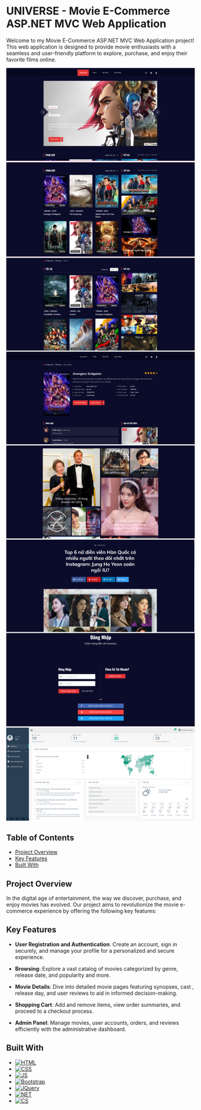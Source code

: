 # UNIVERSE - Movie E-Commerce ASP.NET MVC Web Application

Welcome to my Movie E-Commerce ASP.NET MVC Web Application project! This web application is designed to provide movie enthusiasts with a seamless and user-friendly platform to explore, purchase, and enjoy their favorite films online.

![Home 1](Screenshots/Home1.PNG)
![Home 2](Screenshots/Home2.PNG)
![Movie](Screenshots/Movie.PNG)
![Movie Detail](Screenshots/MovieDetail.PNG)
![Blog](Screenshots/Blog.PNG)
![Blog Detail](Screenshots/BlogDetail.PNG)
![Log In](Screenshots/LogIn.PNG)
![Admin](Screenshots/Admin.PNG)

## Table of Contents
- [Project Overview](#project-overview)
- [Key Features](#key-features)
- [Built With](#built-with)

## Project Overview

In the digital age of entertainment, the way we discover, purchase, and enjoy movies has evolved. Our project aims to revolutionize the movie e-commerce experience by offering the following key features:

## Key Features

- **User Registration and Authentication**: Create an account, sign in securely, and manage your profile for a personalized and secure experience.

- **Browsing**: Explore a vast catalog of movies categorized by genre, release date, and popularity and more.

- **Movie Details**: Dive into detailed movie pages featuring synopses, cast , release day, and user reviews to aid in informed decision-making.

- **Shopping Cart**: Add and remove items, view order summaries, and proceed to a checkout process.

- **Admin Panel**: Manage movies, user accounts, orders, and reviews efficiently with the administrative dashboard.

## Built With

* [![HTML][HTML.com]][HTML-url]
* [![CSS][CSS.com]][CSS-url]
* [![JS][JS.com]][JS-url]
* [![Bootstrap][Bootstrap.com]][Bootstrap-url]
* [![JQuery][JQuery.com]][JQuery-url]
* [![NET][NET.com]][NET-url]
* [![CS][CS.com]][CS-url]

<!-- MARKDOWN LINKS & IMAGES -->
<!-- https://www.markdownguide.org/basic-syntax/#reference-style-links -->

[CS-url]: https://www.w3schools.com/cs
[CS.com]: https://img.shields.io/badge/C%23-239120?style=for-the-badge&logo=c-sharp&logoColor=white
[JS-url]: https://www.javascript.com/
[JS.com]: https://img.shields.io/badge/JavaScript-F7DF1E?style=for-the-badge&logo=javascript&logoColor=black
[NET-url]: https://dotnet.microsoft.com/en-us/
[NET.com]: https://img.shields.io/badge/.NET-5C2D91?style=for-the-badge&logo=.net&logoColor=white
[CSS-url]: https://www.w3schools.com/css/
[CSS.com]: https://img.shields.io/badge/CSS3-1572B6?style=for-the-badge&logo=css3&logoColor=white
[HTML-url]: https://www.w3schools.com/html/
[HTML.com]: https://img.shields.io/badge/HTML5-E34F26?style=for-the-badge&logo=html5&logoColor=white
[Bootstrap.com]: https://img.shields.io/badge/Bootstrap-563D7C?style=for-the-badge&logo=bootstrap&logoColor=white
[Bootstrap-url]: https://getbootstrap.com
[JQuery.com]: https://img.shields.io/badge/jQuery-0769AD?style=for-the-badge&logo=jquery&logoColor=white
[JQuery-url]: https://jquery.com 
